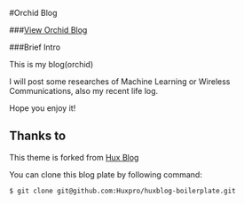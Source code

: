 #Orchid Blog

###[View Orchid Blog ](http://zyddora.github.io)

###Brief Intro

This is my blog(orchid)

I will post some researches of Machine Learning or Wireless Communications, also my recent life log.

Hope you enjoy it! 

## Thanks to

This theme is forked from [Hux Blog](https://github.com/Huxpro/huxpro.github.io.git)  

You can clone this blog plate by following command:

```
$ git clone git@github.com:Huxpro/huxblog-boilerplate.git
```
